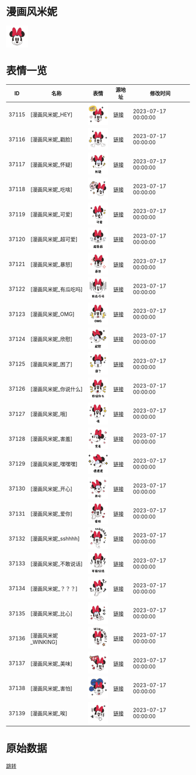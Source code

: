 # 漫画风米妮

<img src="./cover.png" height="60" alt="cover" />

# 表情一览

|ID|名称|表情|源地址|修改时间|
|----|----|----|----|----|
|37115|[漫画风米妮_HEY]|<img src="./pic/037115_%5B漫画风米妮_HEY%5D.png" height="60" alt="HEY"/>|[链接](https://i0.hdslb.com/bfs/garb/7019aeacfd4209a6a19cbc5e371aeb155c8d1fed.png)|2023-07-17 00:00:00|
|37116|[漫画风米妮_戳脸]|<img src="./pic/037116_%5B漫画风米妮_戳脸%5D.png" height="60" alt="戳脸"/>|[链接](https://i0.hdslb.com/bfs/garb/13403f67add307a9ce88847005d15e9c51a21f7b.png)|2023-07-17 00:00:00|
|37117|[漫画风米妮_怀疑]|<img src="./pic/037117_%5B漫画风米妮_怀疑%5D.png" height="60" alt="怀疑"/>|[链接](https://i0.hdslb.com/bfs/garb/ea220cea295a2bdea84ea1818551f976f2957d59.png)|2023-07-17 00:00:00|
|37118|[漫画风米妮_吃啥]|<img src="./pic/037118_%5B漫画风米妮_吃啥%5D.png" height="60" alt="吃啥"/>|[链接](https://i0.hdslb.com/bfs/garb/8438ff0903688fb75951b387ef5aa00c34a9cc0a.png)|2023-07-17 00:00:00|
|37119|[漫画风米妮_可爱]|<img src="./pic/037119_%5B漫画风米妮_可爱%5D.png" height="60" alt="可爱"/>|[链接](https://i0.hdslb.com/bfs/garb/7358f1b86a9661623bbcb19c53ef85ba90302d05.png)|2023-07-17 00:00:00|
|37120|[漫画风米妮_超可爱]|<img src="./pic/037120_%5B漫画风米妮_超可爱%5D.png" height="60" alt="超可爱"/>|[链接](https://i0.hdslb.com/bfs/garb/fcad6a551bfe639af204316ebd4bd10e36e7fc33.png)|2023-07-17 00:00:00|
|37121|[漫画风米妮_暴怒]|<img src="./pic/037121_%5B漫画风米妮_暴怒%5D.png" height="60" alt="暴怒"/>|[链接](https://i0.hdslb.com/bfs/garb/c93fca4e486890f4b2cacceafedd4bed882af940.png)|2023-07-17 00:00:00|
|37122|[漫画风米妮_有瓜吃吗]|<img src="./pic/037122_%5B漫画风米妮_有瓜吃吗%5D.png" height="60" alt="有瓜吃吗"/>|[链接](https://i0.hdslb.com/bfs/garb/011673985c677e5df0ab45c769c0b4cbb13aa69c.png)|2023-07-17 00:00:00|
|37123|[漫画风米妮_OMG]|<img src="./pic/037123_%5B漫画风米妮_OMG%5D.png" height="60" alt="OMG"/>|[链接](https://i0.hdslb.com/bfs/garb/3ef9fe80e43b8f129cb0ad83620d9bcb75161f3f.png)|2023-07-17 00:00:00|
|37124|[漫画风米妮_欣慰]|<img src="./pic/037124_%5B漫画风米妮_欣慰%5D.png" height="60" alt="欣慰"/>|[链接](https://i0.hdslb.com/bfs/garb/68ee9a28e9d8abd8435b4efc928f555c7f86bc43.png)|2023-07-17 00:00:00|
|37125|[漫画风米妮_困了]|<img src="./pic/037125_%5B漫画风米妮_困了%5D.png" height="60" alt="困了"/>|[链接](https://i0.hdslb.com/bfs/garb/5ddffab0e86b5082010d71c74d8aae864218d531.png)|2023-07-17 00:00:00|
|37126|[漫画风米妮_你说什么]|<img src="./pic/037126_%5B漫画风米妮_你说什么%5D.png" height="60" alt="你说什么"/>|[链接](https://i0.hdslb.com/bfs/garb/3baa86c4aef2788b4bfcc556abdf4c4a613fc8a7.png)|2023-07-17 00:00:00|
|37127|[漫画风米妮_哦]|<img src="./pic/037127_%5B漫画风米妮_哦%5D.png" height="60" alt="哦"/>|[链接](https://i0.hdslb.com/bfs/garb/6cd5e0497925029300c62725130bb1ce0f043510.png)|2023-07-17 00:00:00|
|37128|[漫画风米妮_害羞]|<img src="./pic/037128_%5B漫画风米妮_害羞%5D.png" height="60" alt="害羞"/>|[链接](https://i0.hdslb.com/bfs/garb/8b0a342a50274da765c11e6a43ed1564650c2f3f.png)|2023-07-17 00:00:00|
|37129|[漫画风米妮_嘿嘿嘿]|<img src="./pic/037129_%5B漫画风米妮_嘿嘿嘿%5D.png" height="60" alt="嘿嘿嘿"/>|[链接](https://i0.hdslb.com/bfs/garb/706376bb198c923017df9ba58fa24e0f6598016b.png)|2023-07-17 00:00:00|
|37130|[漫画风米妮_开心]|<img src="./pic/037130_%5B漫画风米妮_开心%5D.png" height="60" alt="开心"/>|[链接](https://i0.hdslb.com/bfs/garb/907e2422552ebe5cb0f235221c3d9999bf0eb511.png)|2023-07-17 00:00:00|
|37131|[漫画风米妮_爱你]|<img src="./pic/037131_%5B漫画风米妮_爱你%5D.png" height="60" alt="爱你"/>|[链接](https://i0.hdslb.com/bfs/garb/e4f5c072695caf3f53723887b3adc757d98d1308.png)|2023-07-17 00:00:00|
|37132|[漫画风米妮_sshhhh]|<img src="./pic/037132_%5B漫画风米妮_sshhhh%5D.png" height="60" alt="sshhhh"/>|[链接](https://i0.hdslb.com/bfs/garb/cc6e2bf5aef7eabbffbfaa91a5c2bfc1fd28e669.png)|2023-07-17 00:00:00|
|37133|[漫画风米妮_不敢说话]|<img src="./pic/037133_%5B漫画风米妮_不敢说话%5D.png" height="60" alt="不敢说话"/>|[链接](https://i0.hdslb.com/bfs/garb/c870e4d7b0edde96cf34250d13187c0fcb237524.png)|2023-07-17 00:00:00|
|37134|[漫画风米妮_？？？]|<img src="./pic/037134_%5B漫画风米妮_？？？%5D.png" height="60" alt="？？？"/>|[链接](https://i0.hdslb.com/bfs/garb/3cb1665ae19414a18809bc47a290adff51e8151a.png)|2023-07-17 00:00:00|
|37135|[漫画风米妮_比心]|<img src="./pic/037135_%5B漫画风米妮_比心%5D.png" height="60" alt="比心"/>|[链接](https://i0.hdslb.com/bfs/garb/249b54e50bfdf00d3e25fed25b039af4cb9444d1.png)|2023-07-17 00:00:00|
|37136|[漫画风米妮_WINKING]|<img src="./pic/037136_%5B漫画风米妮_WINKING%5D.png" height="60" alt="WINKING"/>|[链接](https://i0.hdslb.com/bfs/garb/f00f32c78451e1f8d45c72db5ab170f7a4e59424.png)|2023-07-17 00:00:00|
|37137|[漫画风米妮_美味]|<img src="./pic/037137_%5B漫画风米妮_美味%5D.png" height="60" alt="美味"/>|[链接](https://i0.hdslb.com/bfs/garb/207d9f7da3342b2b5d9f6ca270fbce9afd1194c2.png)|2023-07-17 00:00:00|
|37138|[漫画风米妮_害怕]|<img src="./pic/037138_%5B漫画风米妮_害怕%5D.png" height="60" alt="害怕"/>|[链接](https://i0.hdslb.com/bfs/garb/9676019e50f74c98903ee90d9569dc36b21bfee2.png)|2023-07-17 00:00:00|
|37139|[漫画风米妮_唉]|<img src="./pic/037139_%5B漫画风米妮_唉%5D.png" height="60" alt="唉"/>|[链接](https://i0.hdslb.com/bfs/garb/d75ff6bb9e267c137e8bfb985f204ad20d9b2ead.png)|2023-07-17 00:00:00|

# 原始数据

[跳转](./raw.json)


